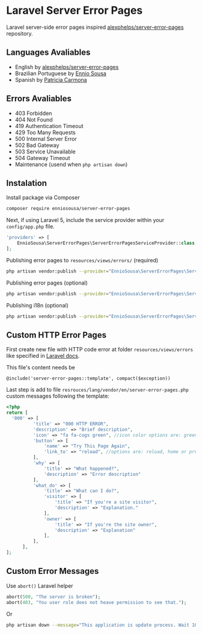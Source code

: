 # Laravel Server Error Pages
Laravel server-side error pages inspired [alexphelps/server-error-pages](https://github.com/alexphelps/server-error-pages) repository.

## Languages Avaliables
* English by [alexphelps/server-error-pages](https://github.com/alexphelps/server-error-pages)
* Brazilian Portuguese by [Ennio Sousa](https://enniosousa.com.br)
* Spanish by [Patricia Carmona](https://github.com/carmonapacs)

## Errors Avaliables
* 403 Forbidden
* 404 Not Found
* 419 Authentication Timeout
* 429 Too Many Requests
* 500 Internal Server Error
* 502 Bad Gateway
* 503 Service Unavailable
* 504 Gateway Timeout
* Maintenance (usend when ```php artisan down```)

## Instalation
Install package via Composer
```bash
composer require enniosousa/server-error-pages
```
Next, if using Laravel 5, include the service provider within your `config/app.php` file.

```php
'providers' => [
    EnnioSousa\ServerErrorPages\ServerErrorPagesServiceProvider::class,
];
```

Publishing error pages to ``resources/views/errors/`` (required)
```bash
php artisan vendor:publish --provider="EnnioSousa\ServerErrorPages\ServerErrorPagesServiceProvider" --tag=errors
```

Publishing error pages (optional)
```bash
php artisan vendor:publish --provider="EnnioSousa\ServerErrorPages\ServerErrorPagesServiceProvider" --tag=views
```

Publishing i18n (optional)
```bash
php artisan vendor:publish --provider="EnnioSousa\ServerErrorPages\ServerErrorPagesServiceProvider" --tag=lang
```

## Custom HTTP Error Pages
First create new file with HTTP code error at folder ```resources/views/errors``` like specified in [Laravel docs](https://laravel.com/docs/5.5/errors#custom-http-error-pages).

This file's content needs be
```
@include('server-error-pages::template', compact($exception))
```

Last step is add to file ``resrouces/lang/vendor/en/server-error-pages.php`` custom messages following the template:
```php
<?php
return [
  '000' => [
          'title' => "000 HTTP ERROR",
          'description' => "Brief description",
          'icon' => "fa fa-cogs green", //icon color options are: green, orange or red
          'button' => [
              'name' => "Try This Page Again",
              'link_to' => "reload", //options are: reload, home or previous
          ],
          'why' => [
              'title' => "What happened?",
              'description' => "Error description"
          ],
          'what_do' => [
              'title' => "What can I do?",
              'visitor' => [
                  'title' => "If you're a site visitor",
                  'description' => "Explanation."
              ],
              'owner' => [
                  'title' => "If you're the site owner",
                  'description' => "Explanation"
              ],
          ],
      ],
];
```

## Custom Error Messages
Use ```abort()``` Laravel helper
```php
abort(500, "The server is broken");
abort(403, "You user role does not heave permission to see that.");
```

Or
```bash
php artisan down --message="This application is update process. Wait 10 minutes and try again." --retry=600
```
